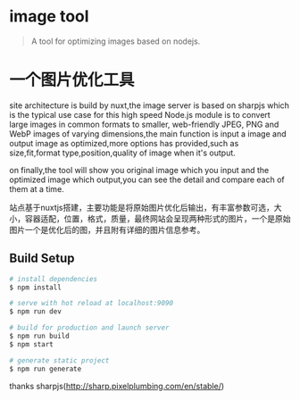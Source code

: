 # image tool

> A tool for optimizing images based on nodejs.

# 一个图片优化工具

site architecture is build by nuxt,the image server is based on sharpjs which is the typical use case for this high speed Node.js module is to convert large images in common formats to smaller, web-friendly JPEG, PNG and WebP images of varying dimensions,the main function is input a image and output image as optimized,more options has provided,such as size,fit,format type,position,quality of image when it's output.

on finally,the tool will show you original image which you input and the optimized image which output,you can see the detail and  compare each of them at a time.

站点基于nuxtjs搭建，主要功能是将原始图片优化后输出，有丰富参数可选，大小，容器适配，位置，格式，质量，最终网站会呈现两种形式的图片，一个是原始图片一个是优化后的图，并且附有详细的图片信息参考。

## Build Setup

``` bash
# install dependencies
$ npm install

# serve with hot reload at localhost:9090
$ npm run dev

# build for production and launch server
$ npm run build
$ npm start

# generate static project
$ npm run generate
```

thanks sharpjs(http://sharp.pixelplumbing.com/en/stable/)
